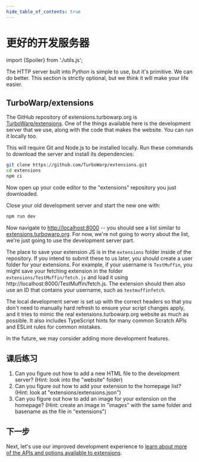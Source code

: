 ```yaml
---
hide_table_of_contents: true
---
```


# 更好的开发服务器

import {Spoiler} from './utils.js';

The HTTP server built into Python is simple to use, but it's primitive. We can do better. This section is strictly optional, but we think it will make your life easier.

## TurboWarp/extensions

The GitHub repository of extensions.turbowarp.org is [TurboWarp/extensions](https://github.com/TurboWarp/extensions). One of the things available here is the development server that we use, along with the code that makes the website. You can run it locally too.

This will require Git and Node.js to be installed locally. Run these commands to download the server and install its dependencies:

```bash
git clone https://github.com/TurboWarp/extensions.git
cd extensions
npm ci
```

Now open up your code editor to the "extensions" repository you just downloaded.

Close your old development server and start the new one with:

```bash
npm run dev
```

Now navigate to [http://localhost:8000](http://localhost:8000) -- you should see a list similar to [extensions.turbowarp.org](https://extensions.turbowarp.org/). For now, we're not going to worry about the list, we're just going to use the development server part.

The place to save your extension JS is in the `extensions` folder inside of the repository. If you intend to submit these to us later, you should create a user folder for your extensions. For example, if your username is `TestMuffin`, you might save your fetching extension in the folder `extensions/TestMuffin/fetch.js` and load it using http://localhost:8000/TestMuffin/fetch.js. The extension should then also use an ID that contains your username, such as `testmuffinfetch`.

The local development server is set up with the correct headers so that you don't need to manually hard refresh to ensure your script changes apply, and it tries to mimic the real extensions.turbowarp.org website as much as possible. It also includes TypeScript hints for many common Scratch APIs and ESLint rules for common mistakes.

In the future, we may consider adding more development features.

## 课后练习

1. Can you figure out how to add a new HTML file to the development server? (Hint: <Spoiler>look into the "website" folder</Spoiler>)
1. Can you figure out how to add your extension to the homepage list? (Hint: <Spoiler>look at "extensions/extensions.json"</Spoiler>)
1. Can you figure out how to add an image for your extension on the homepage? (Hint: <Spoiler>create an image in "images" with the same folder and basename as the file in "extensions"</Spoiler>)

## 下一步

Next, let's use our improved development experience to [learn about more of the APIs and options available to extensions](./assorted-apis).
